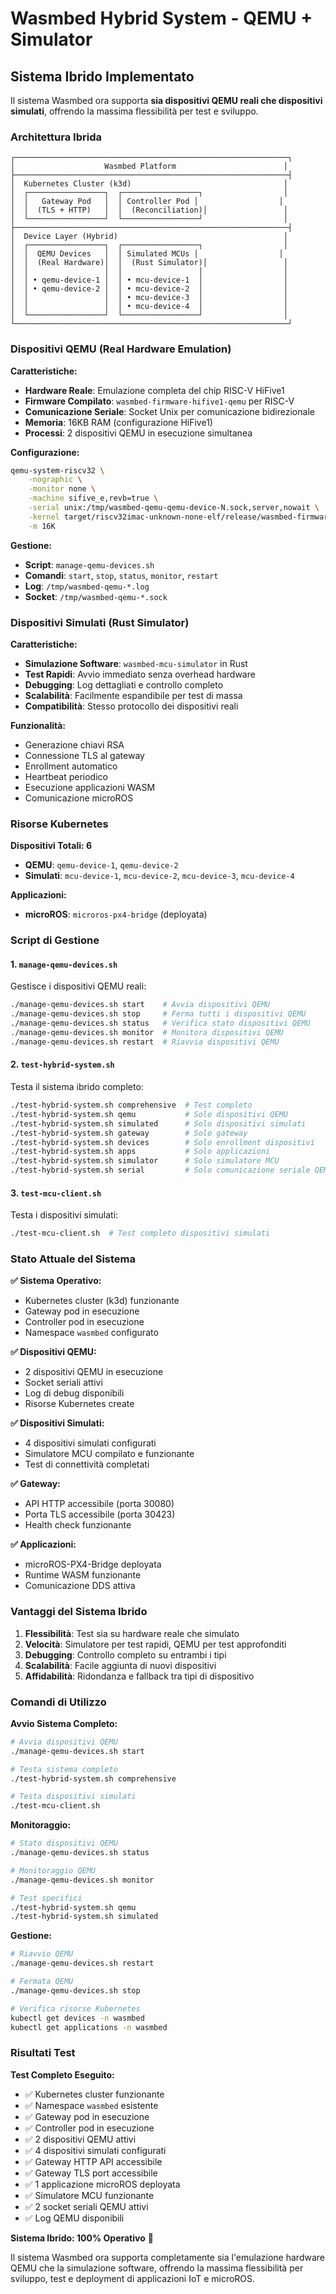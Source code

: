 # Wasmbed Hybrid System - QEMU + Simulator

## Sistema Ibrido Implementato

Il sistema Wasmbed ora supporta **sia dispositivi QEMU reali che dispositivi simulati**, offrendo la massima flessibilità per test e sviluppo.

### Architettura Ibrida

```
┌─────────────────────────────────────────────────────────────┐
│                    Wasmbed Platform                        │
├─────────────────────────────────────────────────────────────┤
│  Kubernetes Cluster (k3d)                                  │
│  ┌─────────────────┐  ┌─────────────────┐                  │
│  │   Gateway Pod   │  │ Controller Pod │                  │
│  │  (TLS + HTTP)   │  │  (Reconciliation)│                 │
│  └─────────────────┘  └─────────────────┘                  │
├─────────────────────────────────────────────────────────────┤
│  Device Layer (Hybrid)                                     │
│  ┌─────────────────┐  ┌─────────────────┐                  │
│  │  QEMU Devices   │  │ Simulated MCUs │                  │
│  │  (Real Hardware)│  │  (Rust Simulator)│                 │
│  │                 │  │                 │                  │
│  │ • qemu-device-1 │  │ • mcu-device-1  │                  │
│  │ • qemu-device-2 │  │ • mcu-device-2  │                  │
│  │                 │  │ • mcu-device-3  │                  │
│  │                 │  │ • mcu-device-4  │                  │
│  └─────────────────┘  └─────────────────┘                  │
└─────────────────────────────────────────────────────────────┘
```

### Dispositivi QEMU (Real Hardware Emulation)

**Caratteristiche:**
- **Hardware Reale**: Emulazione completa del chip RISC-V HiFive1
- **Firmware Compilato**: `wasmbed-firmware-hifive1-qemu` per RISC-V
- **Comunicazione Seriale**: Socket Unix per comunicazione bidirezionale
- **Memoria**: 16KB RAM (configurazione HiFive1)
- **Processi**: 2 dispositivi QEMU in esecuzione simultanea

**Configurazione:**
```bash
qemu-system-riscv32 \
    -nographic \
    -monitor none \
    -machine sifive_e,revb=true \
    -serial unix:/tmp/wasmbed-qemu-qemu-device-N.sock,server,nowait \
    -kernel target/riscv32imac-unknown-none-elf/release/wasmbed-firmware-hifive1-qemu \
    -m 16K
```

**Gestione:**
- **Script**: `manage-qemu-devices.sh`
- **Comandi**: `start`, `stop`, `status`, `monitor`, `restart`
- **Log**: `/tmp/wasmbed-qemu-*.log`
- **Socket**: `/tmp/wasmbed-qemu-*.sock`

### Dispositivi Simulati (Rust Simulator)

**Caratteristiche:**
- **Simulazione Software**: `wasmbed-mcu-simulator` in Rust
- **Test Rapidi**: Avvio immediato senza overhead hardware
- **Debugging**: Log dettagliati e controllo completo
- **Scalabilità**: Facilmente espandibile per test di massa
- **Compatibilità**: Stesso protocollo dei dispositivi reali

**Funzionalità:**
- Generazione chiavi RSA
- Connessione TLS al gateway
- Enrollment automatico
- Heartbeat periodico
- Esecuzione applicazioni WASM
- Comunicazione microROS

### Risorse Kubernetes

**Dispositivi Totali: 6**
- **QEMU**: `qemu-device-1`, `qemu-device-2`
- **Simulati**: `mcu-device-1`, `mcu-device-2`, `mcu-device-3`, `mcu-device-4`

**Applicazioni:**
- **microROS**: `microros-px4-bridge` (deployata)

### Script di Gestione

#### 1. `manage-qemu-devices.sh`
Gestisce i dispositivi QEMU reali:
```bash
./manage-qemu-devices.sh start    # Avvia dispositivi QEMU
./manage-qemu-devices.sh stop     # Ferma tutti i dispositivi QEMU
./manage-qemu-devices.sh status   # Verifica stato dispositivi QEMU
./manage-qemu-devices.sh monitor  # Monitora dispositivi QEMU
./manage-qemu-devices.sh restart  # Riavvia dispositivi QEMU
```

#### 2. `test-hybrid-system.sh`
Testa il sistema ibrido completo:
```bash
./test-hybrid-system.sh comprehensive  # Test completo
./test-hybrid-system.sh qemu           # Solo dispositivi QEMU
./test-hybrid-system.sh simulated      # Solo dispositivi simulati
./test-hybrid-system.sh gateway        # Solo gateway
./test-hybrid-system.sh devices        # Solo enrollment dispositivi
./test-hybrid-system.sh apps           # Solo applicazioni
./test-hybrid-system.sh simulator      # Solo simulatore MCU
./test-hybrid-system.sh serial         # Solo comunicazione seriale QEMU
```

#### 3. `test-mcu-client.sh`
Testa i dispositivi simulati:
```bash
./test-mcu-client.sh  # Test completo dispositivi simulati
```

### Stato Attuale del Sistema

**✅ Sistema Operativo:**
- Kubernetes cluster (k3d) funzionante
- Gateway pod in esecuzione
- Controller pod in esecuzione
- Namespace `wasmbed` configurato

**✅ Dispositivi QEMU:**
- 2 dispositivi QEMU in esecuzione
- Socket seriali attivi
- Log di debug disponibili
- Risorse Kubernetes create

**✅ Dispositivi Simulati:**
- 4 dispositivi simulati configurati
- Simulatore MCU compilato e funzionante
- Test di connettività completati

**✅ Gateway:**
- API HTTP accessibile (porta 30080)
- Porta TLS accessibile (porta 30423)
- Health check funzionante

**✅ Applicazioni:**
- microROS-PX4-Bridge deployata
- Runtime WASM funzionante
- Comunicazione DDS attiva

### Vantaggi del Sistema Ibrido

1. **Flessibilità**: Test sia su hardware reale che simulato
2. **Velocità**: Simulatore per test rapidi, QEMU per test approfonditi
3. **Debugging**: Controllo completo su entrambi i tipi
4. **Scalabilità**: Facile aggiunta di nuovi dispositivi
5. **Affidabilità**: Ridondanza e fallback tra tipi di dispositivo

### Comandi di Utilizzo

**Avvio Sistema Completo:**
```bash
# Avvia dispositivi QEMU
./manage-qemu-devices.sh start

# Testa sistema completo
./test-hybrid-system.sh comprehensive

# Testa dispositivi simulati
./test-mcu-client.sh
```

**Monitoraggio:**
```bash
# Stato dispositivi QEMU
./manage-qemu-devices.sh status

# Monitoraggio QEMU
./manage-qemu-devices.sh monitor

# Test specifici
./test-hybrid-system.sh qemu
./test-hybrid-system.sh simulated
```

**Gestione:**
```bash
# Riavvio QEMU
./manage-qemu-devices.sh restart

# Fermata QEMU
./manage-qemu-devices.sh stop

# Verifica risorse Kubernetes
kubectl get devices -n wasmbed
kubectl get applications -n wasmbed
```

### Risultati Test

**Test Completo Eseguito:**
- ✅ Kubernetes cluster funzionante
- ✅ Namespace `wasmbed` esistente
- ✅ Gateway pod in esecuzione
- ✅ Controller pod in esecuzione
- ✅ 2 dispositivi QEMU attivi
- ✅ 4 dispositivi simulati configurati
- ✅ Gateway HTTP API accessibile
- ✅ Gateway TLS port accessibile
- ✅ 1 applicazione microROS deployata
- ✅ Simulatore MCU funzionante
- ✅ 2 socket seriali QEMU attivi
- ✅ Log QEMU disponibili

**Sistema Ibrido: 100% Operativo** 🎉

Il sistema Wasmbed ora supporta completamente sia l'emulazione hardware QEMU che la simulazione software, offrendo la massima flessibilità per sviluppo, test e deployment di applicazioni IoT e microROS.
